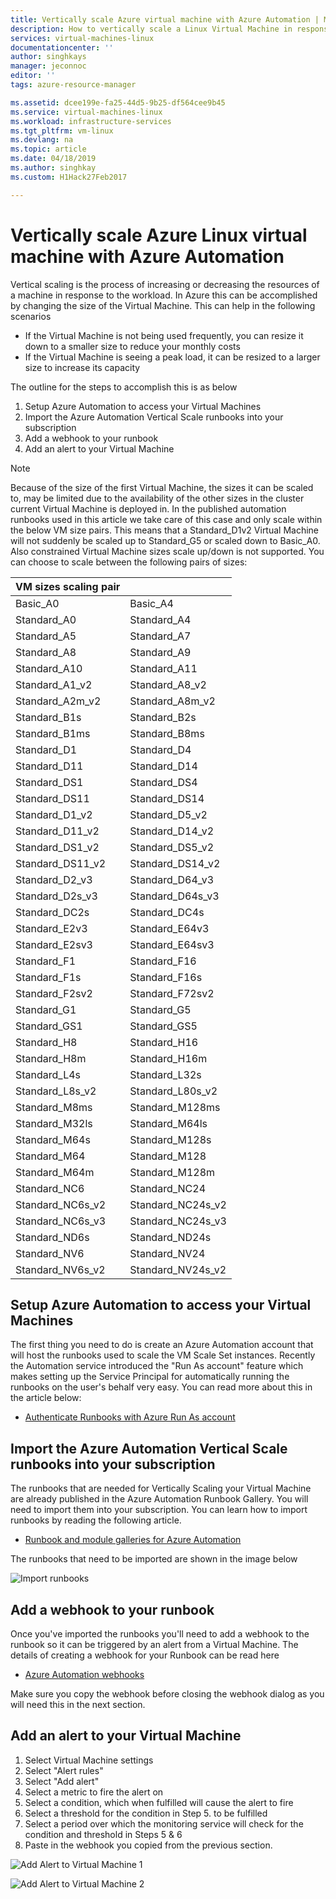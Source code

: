 ```yaml
---
title: Vertically scale Azure virtual machine with Azure Automation | Microsoft Docs
description: How to vertically scale a Linux Virtual Machine in response to monitoring alerts with Azure Automation
services: virtual-machines-linux
documentationcenter: ''
author: singhkays
manager: jeconnoc
editor: ''
tags: azure-resource-manager

ms.assetid: dcee199e-fa25-44d5-9b25-df564cee9b45
ms.service: virtual-machines-linux
ms.workload: infrastructure-services
ms.tgt_pltfrm: vm-linux
ms.devlang: na
ms.topic: article
ms.date: 04/18/2019
ms.author: singhkay
ms.custom: H1Hack27Feb2017

---
```

# Vertically scale Azure Linux virtual machine with Azure Automation
Vertical scaling is the process of increasing or decreasing the resources of a machine in response to the workload. In Azure this can be accomplished by changing the size of the Virtual Machine. This can help in the following scenarios

* If the Virtual Machine is not being used frequently, you can resize it down to a smaller size to reduce your monthly costs
* If the Virtual Machine is seeing a peak load, it can be resized to a larger size to increase its capacity

The outline for the steps to accomplish this is as below

1. Setup Azure Automation to access your Virtual Machines
2. Import the Azure Automation Vertical Scale runbooks into your subscription
3. Add a webhook to your runbook
4. Add an alert to your Virtual Machine

> [!NOTE]
> Because of the size of the first Virtual Machine, the sizes it can be scaled to, may be limited due to the availability of the other sizes in the cluster current Virtual Machine is deployed in. In the published automation runbooks used in this article we take care of this case and only scale within the below VM size pairs. This means that a Standard_D1v2 Virtual Machine will not suddenly be scaled up to Standard_G5 or scaled down to Basic_A0. Also constrained Virtual Machine sizes scale up/down is not supported. You can choose to scale between the following pairs of sizes:
> 
> | VM sizes scaling pair |  |
> | --- | --- |
> | Basic_A0 |Basic_A4 |
> | Standard_A0 |Standard_A4 |
> | Standard_A5 |Standard_A7 |
> | Standard_A8 |Standard_A9 |
> | Standard_A10 |Standard_A11 |
> | Standard_A1_v2 |Standard_A8_v2 |
> | Standard_A2m_v2 |Standard_A8m_v2  |
> | Standard_B1s |Standard_B2s |
> | Standard_B1ms |Standard_B8ms |
> | Standard_D1 |Standard_D4 |
> | Standard_D11 |Standard_D14 |
> | Standard_DS1 |Standard_DS4 |
> | Standard_DS11 |Standard_DS14 |
> | Standard_D1_v2 |Standard_D5_v2 |
> | Standard_D11_v2 |Standard_D14_v2 |
> | Standard_DS1_v2 |Standard_DS5_v2 |
> | Standard_DS11_v2 |Standard_DS14_v2 |
> | Standard_D2_v3 |Standard_D64_v3 |
> | Standard_D2s_v3 |Standard_D64s_v3 |
> | Standard_DC2s |Standard_DC4s |
> | Standard_E2v3 |Standard_E64v3 |
> | Standard_E2sv3 |Standard_E64sv3 |
> | Standard_F1 |Standard_F16 |
> | Standard_F1s |Standard_F16s |
> | Standard_F2sv2 |Standard_F72sv2 |
> | Standard_G1 |Standard_G5 |
> | Standard_GS1 |Standard_GS5 |
> | Standard_H8 |Standard_H16 |
> | Standard_H8m |Standard_H16m |
> | Standard_L4s |Standard_L32s |
> | Standard_L8s_v2 |Standard_L80s_v2 |
> | Standard_M8ms  |Standard_M128ms |
> | Standard_M32ls  |Standard_M64ls |
> | Standard_M64s  |Standard_M128s |
> | Standard_M64  |Standard_M128 |
> | Standard_M64m  |Standard_M128m |
> | Standard_NC6 |Standard_NC24 |
> | Standard_NC6s_v2 |Standard_NC24s_v2 |
> | Standard_NC6s_v3 |Standard_NC24s_v3 |
> | Standard_ND6s |Standard_ND24s |
> | Standard_NV6 |Standard_NV24 |
> | Standard_NV6s_v2 |Standard_NV24s_v2 |

## Setup Azure Automation to access your Virtual Machines
The first thing you need to do is create an Azure Automation account that will host the runbooks used to scale the VM Scale Set instances. Recently the Automation service introduced the "Run As account" feature which makes setting up the Service Principal for automatically running the runbooks on the user's behalf very easy. You can read more about this in the article below:

* [Authenticate Runbooks with Azure Run As account](../../automation/automation-sec-configure-azure-runas-account.md)

## Import the Azure Automation Vertical Scale runbooks into your subscription
The runbooks that are needed for Vertically Scaling your Virtual Machine are already published in the Azure Automation Runbook Gallery. You will need to import them into your subscription. You can learn how to import runbooks by reading the following article.

* [Runbook and module galleries for Azure Automation](../../automation/automation-runbook-gallery.md)

The runbooks that need to be imported are shown in the image below

![Import runbooks](./media/vertical-scaling-automation/scale-runbooks.png)

## Add a webhook to your runbook
Once you've imported the runbooks you'll need to add a webhook to the runbook so it can be triggered by an alert from a Virtual Machine. The details of creating a webhook for your Runbook can be read here

* [Azure Automation webhooks](../../automation/automation-webhooks.md)

Make sure you copy the webhook before closing the webhook dialog as you will need this in the next section.

## Add an alert to your Virtual Machine
1. Select Virtual Machine settings
2. Select "Alert rules"
3. Select "Add alert"
4. Select a metric to fire the alert on
5. Select a condition, which when fulfilled will cause the alert to fire
6. Select a threshold for the condition in Step 5. to be fulfilled
7. Select a period over which the monitoring service will check for the condition and threshold in Steps 5 & 6
8. Paste in the webhook you copied from the previous section.

![Add Alert to Virtual Machine 1](./media/vertical-scaling-automation/add-alert-webhook-1.png)

![Add Alert to Virtual Machine 2](./media/vertical-scaling-automation/add-alert-webhook-2.png)

